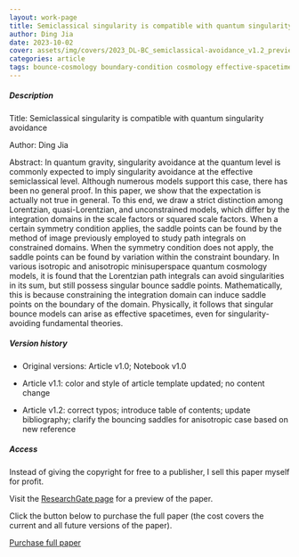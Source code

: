 ```yaml
---    
layout: work-page
title: Semiclassical singularity is compatible with quantum singularity avoidance
author: Ding Jia
date: 2023-10-02
cover: assets/img/covers/2023_DL-BC_semiclassical-avoidance_v1.2_preview_2025216.jpeg
categories: article
tags: bounce-cosmology boundary-condition cosmology effective-spacetime lorentzian-path-integral lorentzian-quantum-gravity quantum-gravity saddle-point semiclassical-approximation singularity
---
```


##### Description

Title: Semiclassical singularity is compatible with quantum singularity avoidance

Author: Ding Jia

Abstract: In quantum gravity, singularity avoidance at the quantum level is commonly expected to imply singularity avoidance at the effective semiclassical level. Although numerous models support this case, there has been no general proof. In this paper, we show that the expectation is actually not true in general. To this end, we draw a strict distinction among Lorentzian, quasi-Lorentzian, and unconstrained models, which differ by the integration domains in the scale factors or squared scale factors. When a certain symmetry condition applies, the saddle points can be found by the method of image previously employed to study path integrals on constrained domains. When the symmetry condition does not apply, the saddle points can be found by variation within the constraint boundary. In various isotropic and anisotropic minisuperspace quantum cosmology models, it is found that the Lorentzian path integrals can avoid singularities in its sum, but still possess singular bounce saddle points. Mathematically, this is because constraining the integration domain can induce saddle points on the boundary of the domain. Physically, it follows that singular bounce models can arise as effective spacetimes, even for singularity-avoiding fundamental theories.

##### Version history

- Original versions: Article v1.0; Notebook v1.0

- Article v1.1: color and style of article template updated; no content change

- Article v1.2: correct typos; introduce table of contents; update bibliography; clarify the bouncing saddles for anisotropic case based on new reference

##### Access

Instead of giving the copyright for free to a publisher, I sell this paper myself for profit. 

Visit the [ResearchGate page](https://www.researchgate.net/publication/375486444_Semiclassical_singularity_is_compatible_with_quantum_singularity_avoidance) for a preview of the paper. 

Click the button below to purchase the full paper (the cost covers the current and all future versions of the paper).

<script type="text/javascript" src="https://payhip.com/payhip.js"></script>

<a href="https://payhip.com/b/2o7kf" class="payhip-buy-button" data-theme="green" data-product="2o7kf">Purchase full paper</a>
